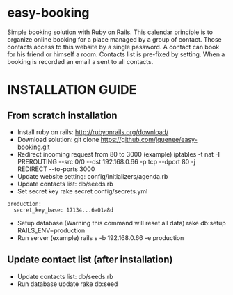 # easy-booking
Simple booking solution with Ruby on Rails.
This calendar principle is to organize online booking for a place managed by a group of contact.
Those contacts access to this website by a single password. A contact can book for his friend or himself a room.
Contacts list is pre-fixed by setting. When a booking is recorded an email a sent to all contacts.

# INSTALLATION GUIDE

## From scratch installation
* Install ruby on rails: http://rubyonrails.org/download/
* Download solution: git clone https://github.com/jquenee/easy-booking.git
* Redirect incoming request from 80 to 3000 (example)
iptables -t nat -I PREROUTING --src 0/0 --dst 192.168.0.66 -p tcp --dport 80 -j REDIRECT --to-ports 3000
* Update website setting: config/initializers/agenda.rb
* Update contacts list: db/seeds.rb
* Set secret key
rake secret
config/secrets.yml
```
production:
  secret_key_base: 17134...6a01a8d
```
* Setup database (Warning this command will reset all data)
rake db:setup RAILS_ENV=production
* Run server (example)
rails s -b 192.168.0.66 -e production

## Update contact list (after installation)
* Update contacts list: db/seeds.rb
* Run database update
rake db:seed
